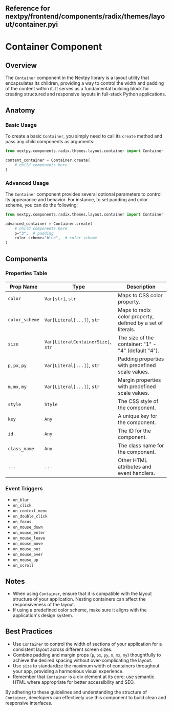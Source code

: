 ##  Reference for nextpy/frontend/components/radix/themes/layout/container.pyi

# Container Component

## Overview

The `Container` component in the Nextpy library is a layout utility that encapsulates its children, providing a way to control the width and padding of the content within it. It serves as a fundamental building block for creating structured and responsive layouts in full-stack Python applications.

## Anatomy

### Basic Usage

To create a basic `Container`, you simply need to call its `create` method and pass any child components as arguments:

```python
from nextpy.components.radix.themes.layout.container import Container

content_container = Container.create(
    # child components here
)
```

### Advanced Usage

The `Container` component provides several optional parameters to control its appearance and behavior. For instance, to set padding and color scheme, you can do the following:

```python
from nextpy.components.radix.themes.layout.container import Container

advanced_container = Container.create(
    # child components here
    p="3",  # padding
    color_scheme="blue",  # color scheme
)
```

## Components

### Properties Table

| Prop Name       | Type                         | Description                                                 |
|-----------------|------------------------------|-------------------------------------------------------------|
| `color`         | `Var[str]`, `str`            | Maps to CSS color property.                                 |
| `color_scheme`  | `Var[Literal[...]]`, `str`   | Maps to radix color property, defined by a set of literals. |
| `size`          | `Var[LiteralContainerSize]`, `str` | The size of the container: "1" - "4" (default "4").   |
| `p`, `px`, `py` | `Var[Literal[...]]`, `str`   | Padding properties with predefined scale values.            |
| `m`, `mx`, `my` | `Var[Literal[...]]`, `str`   | Margin properties with predefined scale values.             |
| `style`         | `Style`                      | The CSS style of the component.                             |
| `key`           | `Any`                        | A unique key for the component.                             |
| `id`            | `Any`                        | The ID for the component.                                   |
| `class_name`    | `Any`                        | The class name for the component.                           |
| `...`           | `...`                        | Other HTML attributes and event handlers.                   |

### Event Triggers

- `on_blur`
- `on_click`
- `on_context_menu`
- `on_double_click`
- `on_focus`
- `on_mouse_down`
- `on_mouse_enter`
- `on_mouse_leave`
- `on_mouse_move`
- `on_mouse_out`
- `on_mouse_over`
- `on_mouse_up`
- `on_scroll`

## Notes

- When using `Container`, ensure that it is compatible with the layout structure of your application. Nesting containers can affect the responsiveness of the layout.
- If using a predefined color scheme, make sure it aligns with the application's design system.

## Best Practices

- Use `Container` to control the width of sections of your application for a consistent layout across different screen sizes.
- Combine padding and margin props (`p`, `px`, `py`, `m`, `mx`, `my`) thoughtfully to achieve the desired spacing without over-complicating the layout.
- Use `size` to standardize the maximum width of containers throughout your app, providing a harmonious visual experience.
- Remember that `Container` is a div element at its core; use semantic HTML where appropriate for better accessibility and SEO.

By adhering to these guidelines and understanding the structure of `Container`, developers can effectively use this component to build clean and responsive interfaces.